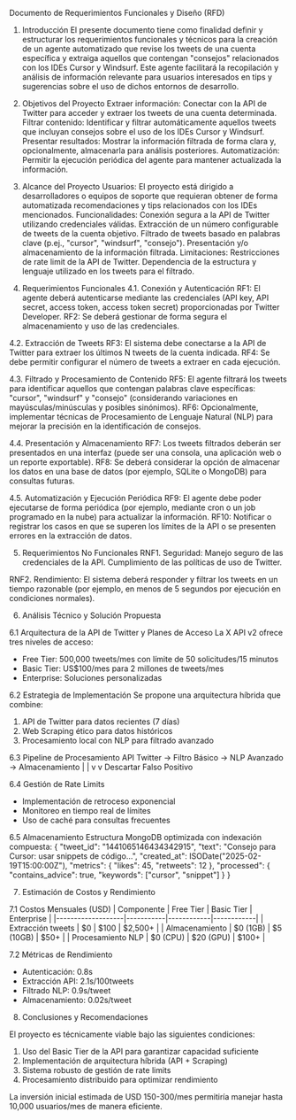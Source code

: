 Documento de Requerimientos Funcionales y Diseño (RFD)
1. Introducción
El presente documento tiene como finalidad definir y estructurar los requerimientos funcionales y técnicos para la creación de un agente automatizado que revise los tweets de una cuenta específica y extraiga aquellos que contengan "consejos" relacionados con los IDEs Cursor y Windsurf. Este agente facilitará la recopilación y análisis de información relevante para usuarios interesados en tips y sugerencias sobre el uso de dichos entornos de desarrollo.

2. Objetivos del Proyecto
Extraer información: Conectar con la API de Twitter para acceder y extraer los tweets de una cuenta determinada.
Filtrar contenido: Identificar y filtrar automáticamente aquellos tweets que incluyan consejos sobre el uso de los IDEs Cursor y Windsurf.
Presentar resultados: Mostrar la información filtrada de forma clara y, opcionalmente, almacenarla para análisis posteriores.
Automatización: Permitir la ejecución periódica del agente para mantener actualizada la información.

3. Alcance del Proyecto
Usuarios: El proyecto está dirigido a desarrolladores o equipos de soporte que requieran obtener de forma automatizada recomendaciones y tips relacionados con los IDEs mencionados.
Funcionalidades:
Conexión segura a la API de Twitter utilizando credenciales válidas.
Extracción de un número configurable de tweets de la cuenta objetivo.
Filtrado de tweets basado en palabras clave (p.ej., "cursor", "windsurf", "consejo").
Presentación y/o almacenamiento de la información filtrada.
Limitaciones:
Restricciones de rate limit de la API de Twitter.
Dependencia de la estructura y lenguaje utilizado en los tweets para el filtrado.

4. Requerimientos Funcionales
4.1. Conexión y Autenticación
RF1: El agente deberá autenticarse mediante las credenciales (API key, API secret, access token, access token secret) proporcionadas por Twitter Developer.
RF2: Se deberá gestionar de forma segura el almacenamiento y uso de las credenciales.

4.2. Extracción de Tweets
RF3: El sistema debe conectarse a la API de Twitter para extraer los últimos N tweets de la cuenta indicada.
RF4: Se debe permitir configurar el número de tweets a extraer en cada ejecución.

4.3. Filtrado y Procesamiento de Contenido
RF5: El agente filtrará los tweets para identificar aquellos que contengan palabras clave específicas: "cursor", "windsurf" y "consejo" (considerando variaciones en mayúsculas/minúsculas y posibles sinónimos).
RF6: Opcionalmente, implementar técnicas de Procesamiento de Lenguaje Natural (NLP) para mejorar la precisión en la identificación de consejos.

4.4. Presentación y Almacenamiento
RF7: Los tweets filtrados deberán ser presentados en una interfaz (puede ser una consola, una aplicación web o un reporte exportable).
RF8: Se deberá considerar la opción de almacenar los datos en una base de datos (por ejemplo, SQLite o MongoDB) para consultas futuras.

4.5. Automatización y Ejecución Periódica
RF9: El agente debe poder ejecutarse de forma periódica (por ejemplo, mediante cron o un job programado en la nube) para actualizar la información.
RF10: Notificar o registrar los casos en que se superen los límites de la API o se presenten errores en la extracción de datos.

5. Requerimientos No Funcionales
RNF1. Seguridad:
Manejo seguro de las credenciales de la API.
Cumplimiento de las políticas de uso de Twitter.

RNF2. Rendimiento:
El sistema deberá responder y filtrar los tweets en un tiempo razonable (por ejemplo, en menos de 5 segundos por ejecución en condiciones normales).

6. Análisis Técnico y Solución Propuesta

6.1 Arquitectura de la API de Twitter y Planes de Acceso
La X API v2 ofrece tres niveles de acceso:
- Free Tier: 500,000 tweets/mes con límite de 50 solicitudes/15 minutos
- Basic Tier: US$100/mes para 2 millones de tweets/mes
- Enterprise: Soluciones personalizadas

6.2 Estrategia de Implementación
Se propone una arquitectura híbrida que combine:
1. API de Twitter para datos recientes (7 días)
2. Web Scraping ético para datos históricos
3. Procesamiento local con NLP para filtrado avanzado

6.3 Pipeline de Procesamiento
API Twitter -> Filtro Básico -> NLP Avanzado -> Almacenamiento
                    |                |
                    v                v
                Descartar     Falso Positivo

6.4 Gestión de Rate Limits
- Implementación de retroceso exponencial
- Monitoreo en tiempo real de límites
- Uso de caché para consultas frecuentes

6.5 Almacenamiento
Estructura MongoDB optimizada con indexación compuesta:
{
  "tweet_id": "1441065146434342915",
  "text": "Consejo para Cursor: usar snippets de código...",
  "created_at": ISODate("2025-02-19T15:00:00Z"),
  "metrics": {
    "likes": 45,
    "retweets": 12
  },
  "processed": {
    "contains_advice": true,
    "keywords": ["cursor", "snippet"]
  }
}

7. Estimación de Costos y Rendimiento

7.1 Costos Mensuales (USD)
| Componente         | Free Tier | Basic Tier | Enterprise |
|-------------------|-----------|------------|------------|
| Extracción tweets | $0        | $100       | $2,500+    |
| Almacenamiento    | $0 (1GB)  | $5 (10GB)  | $50+       |
| Procesamiento NLP | $0 (CPU)  | $20 (GPU)  | $100+      |

7.2 Métricas de Rendimiento
- Autenticación: 0.8s
- Extracción API: 2.1s/100tweets
- Filtrado NLP: 0.9s/tweet
- Almacenamiento: 0.02s/tweet

8. Conclusiones y Recomendaciones

El proyecto es técnicamente viable bajo las siguientes condiciones:
1. Uso del Basic Tier de la API para garantizar capacidad suficiente
2. Implementación de arquitectura híbrida (API + Scraping)
3. Sistema robusto de gestión de rate limits
4. Procesamiento distribuido para optimizar rendimiento

La inversión inicial estimada de USD 150-300/mes permitiría manejar hasta 10,000 usuarios/mes de manera eficiente.
